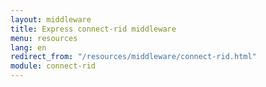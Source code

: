 ```yaml
---
layout: middleware
title: Express connect-rid middleware
menu: resources
lang: en
redirect_from: "/resources/middleware/connect-rid.html"
module: connect-rid
---
```

